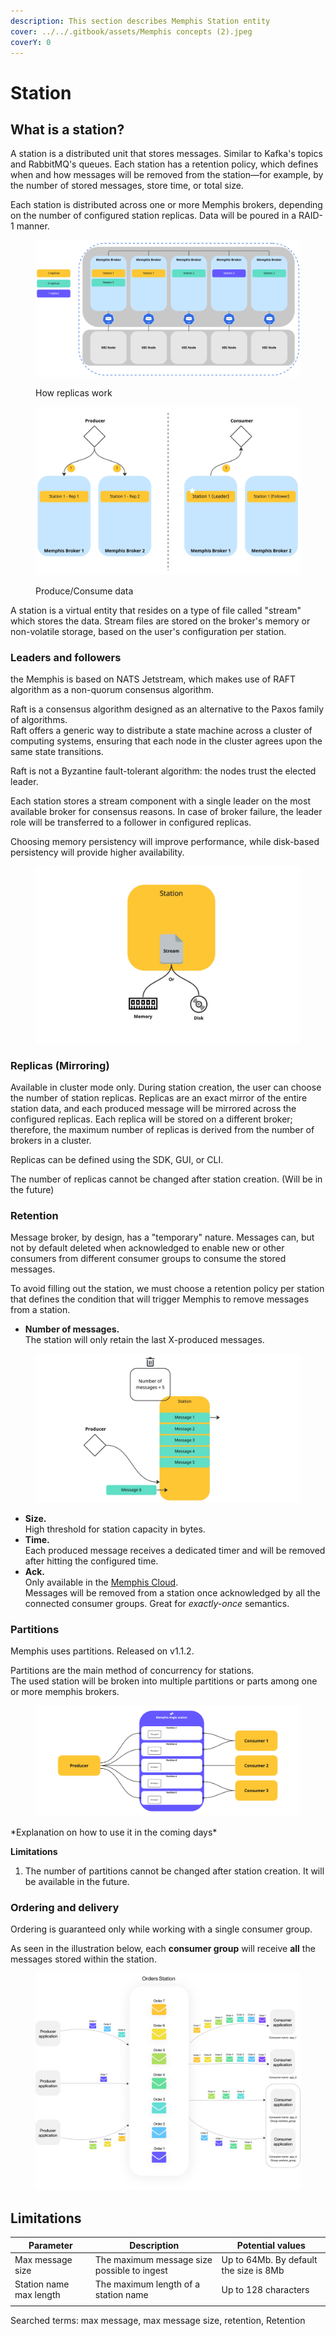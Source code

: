 ```yaml
---
description: This section describes Memphis Station entity
cover: ../../.gitbook/assets/Memphis concepts (2).jpeg
coverY: 0
---
```


# Station

## What is a station?

A station is a distributed unit that stores messages. Similar to Kafka's topics and RabbitMQ's queues. Each station has a retention policy, which defines when and how messages will be removed from the station—for example, by the number of stored messages, store time, or total size.

Each station is distributed across one or more Memphis brokers, depending on the number of configured station replicas. Data will be poured in a RAID-1 manner.

<figure><img src="../../.gitbook/assets/station.jpeg" alt=""><figcaption><p>How replicas work</p></figcaption></figure>

<figure><img src="../../.gitbook/assets/station_2.jpeg" alt=""><figcaption><p>Produce/Consume data</p></figcaption></figure>

A station is a virtual entity that resides on a type of file called "stream" which stores the data. Stream files are stored on the broker's memory or non-volatile storage, based on the user's configuration per station.&#x20;

### Leaders and followers

the Memphis is based on NATS Jetstream, which makes use of RAFT algorithm as a non-quorum consensus algorithm.

Raft is a consensus algorithm designed as an alternative to the Paxos family of algorithms.\
Raft offers a generic way to distribute a state machine across a cluster of computing systems, ensuring that each node in the cluster agrees upon the same state transitions.

Raft is not a Byzantine fault-tolerant algorithm: the nodes trust the elected leader.

Each station stores a stream component with a single leader on the most available broker for consensus reasons. In case of broker failure, the leader role will be transferred to a follower in configured replicas.

Choosing memory persistency will improve performance, while disk-based persistency will provide higher availability.

<figure><img src="../../.gitbook/assets/stream.jpeg" alt=""><figcaption></figcaption></figure>

### Replicas (Mirroring)

Available in cluster mode only. During station creation, the user can choose the number of station replicas. Replicas are an exact mirror of the entire station data, and each produced message will be mirrored across the configured replicas. Each replica will be stored on a different broker; therefore, the maximum number of replicas is derived from the number of brokers in a cluster.

Replicas can be defined using the SDK, GUI, or CLI.

The number of replicas cannot be changed after station creation. (Will be in the future)

### Retention

Message broker, by design, has a "temporary" nature. Messages can, but not by default deleted when acknowledged to enable new or other consumers from different consumer groups to consume the stored messages.

To avoid filling out the station, we must choose a retention policy per station that defines the condition that will trigger Memphis to remove messages from a station.

* **Number of messages.**\
  The station will only retain the last X-produced messages.&#x20;

<figure><img src="../../.gitbook/assets/retention.jpeg" alt=""><figcaption></figcaption></figure>

* **Size.**\
  High threshold for station capacity in bytes.
* **Time.**\
  Each produced message receives a dedicated timer and will be removed after hitting the configured time.
* **Ack.**\
  Only available in the [Memphis Cloud](../../memphis-cloud/getting-started.md).\
  Messages will be removed from a station once acknowledged by all the connected consumer groups. Great for _exactly-once_ semantics.

### Partitions

Memphis uses partitions. Released on v1.1.2.

Partitions are the main method of concurrency for stations. \
The used station will be broken into multiple partitions or parts among one or more memphis brokers.

<figure><img src="../../.gitbook/assets/partitions.jpeg" alt=""><figcaption></figcaption></figure>

\*Explanation on how to use it in the coming days\*

**Limitations**

1. The number of partitions cannot be changed after station creation. It will be available in the future.

### Ordering and delivery

Ordering is guaranteed only while working with a single consumer group.

As seen in the illustration below, each **consumer group** will receive **all** the messages stored within the station.

<figure><img src="../../.gitbook/assets/ordering.jpeg" alt=""><figcaption></figcaption></figure>

## Limitations

| Parameter               | Description                                 | Potential values                       |
| ----------------------- | ------------------------------------------- | -------------------------------------- |
| Max message size        | The maximum message size possible to ingest | Up to 64Mb. By default the size is 8Mb |
| Station name max length | The maximum length of a station name        | Up to 128 characters                   |
|                         |                                             |                                        |

Searched terms: max message, max message size, retention, Retention
